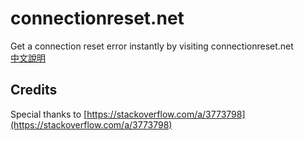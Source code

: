 # connectionreset.net
Get a connection reset error instantly by visiting connectionreset.net  
[中文說明](https://ralf.ren/2575)

## Credits
Special thanks to [https://stackoverflow.com/a/3773798](https://stackoverflow.com/a/3773798)
